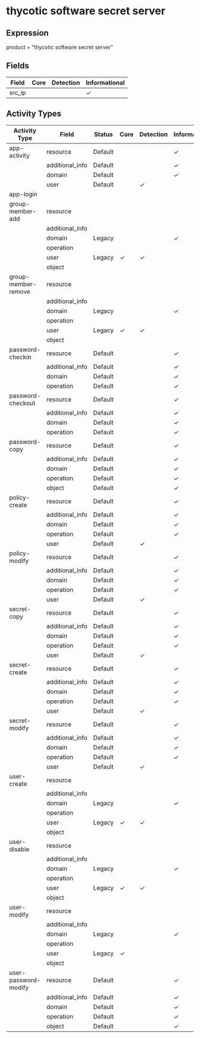 thycotic software secret server
===============================

Expression
----------

product = "thycotic software secret server"

Fields
------

| Field  | Core | Detection | Informational |
| ------ | ---- | --------- | ------------- |
| src_ip |      |           | &#10003;      |

Activity Types
--------------

| Activity Type        | Field           | Status  | Core     | Detection | Informational |
| -------------------- | --------------- | ------- | -------- | --------- | ------------- |
| app-activity         | resource        | Default |          |           | &#10003;      |
|                      | additional_info | Default |          |           | &#10003;      |
|                      | domain          | Default |          |           | &#10003;      |
|                      | user            | Default |          | &#10003;  |               |
| app-login            |                 |         |          |           |               |
| group-member-add     | resource        |         |          |           |               |
|                      | additional_info |         |          |           |               |
|                      | domain          | Legacy  |          |           | &#10003;      |
|                      | operation       |         |          |           |               |
|                      | user            | Legacy  | &#10003; | &#10003;  |               |
|                      | object          |         |          |           |               |
| group-member-remove  | resource        |         |          |           |               |
|                      | additional_info |         |          |           |               |
|                      | domain          | Legacy  |          |           | &#10003;      |
|                      | operation       |         |          |           |               |
|                      | user            | Legacy  | &#10003; | &#10003;  |               |
|                      | object          |         |          |           |               |
| password-checkin     | resource        | Default |          |           | &#10003;      |
|                      | additional_info | Default |          |           | &#10003;      |
|                      | domain          | Default |          |           | &#10003;      |
|                      | operation       | Default |          |           | &#10003;      |
| password-checkout    | resource        | Default |          |           | &#10003;      |
|                      | additional_info | Default |          |           | &#10003;      |
|                      | domain          | Default |          |           | &#10003;      |
|                      | operation       | Default |          |           | &#10003;      |
| password-copy        | resource        | Default |          |           | &#10003;      |
|                      | additional_info | Default |          |           | &#10003;      |
|                      | domain          | Default |          |           | &#10003;      |
|                      | operation       | Default |          |           | &#10003;      |
|                      | object          | Default |          |           | &#10003;      |
| policy-create        | resource        | Default |          |           | &#10003;      |
|                      | additional_info | Default |          |           | &#10003;      |
|                      | domain          | Default |          |           | &#10003;      |
|                      | operation       | Default |          |           | &#10003;      |
|                      | user            | Default |          | &#10003;  |               |
| policy-modify        | resource        | Default |          |           | &#10003;      |
|                      | additional_info | Default |          |           | &#10003;      |
|                      | domain          | Default |          |           | &#10003;      |
|                      | operation       | Default |          |           | &#10003;      |
|                      | user            | Default |          | &#10003;  |               |
| secret-copy          | resource        | Default |          |           | &#10003;      |
|                      | additional_info | Default |          |           | &#10003;      |
|                      | domain          | Default |          |           | &#10003;      |
|                      | operation       | Default |          |           | &#10003;      |
|                      | user            | Default |          | &#10003;  |               |
| secret-create        | resource        | Default |          |           | &#10003;      |
|                      | additional_info | Default |          |           | &#10003;      |
|                      | domain          | Default |          |           | &#10003;      |
|                      | operation       | Default |          |           | &#10003;      |
|                      | user            | Default |          | &#10003;  |               |
| secret-modify        | resource        | Default |          |           | &#10003;      |
|                      | additional_info | Default |          |           | &#10003;      |
|                      | domain          | Default |          |           | &#10003;      |
|                      | operation       | Default |          |           | &#10003;      |
|                      | user            | Default |          | &#10003;  |               |
| user-create          | resource        |         |          |           |               |
|                      | additional_info |         |          |           |               |
|                      | domain          | Legacy  |          |           | &#10003;      |
|                      | operation       |         |          |           |               |
|                      | user            | Legacy  | &#10003; | &#10003;  |               |
|                      | object          |         |          |           |               |
| user-disable         | resource        |         |          |           |               |
|                      | additional_info |         |          |           |               |
|                      | domain          | Legacy  |          |           | &#10003;      |
|                      | operation       |         |          |           |               |
|                      | user            | Legacy  | &#10003; | &#10003;  |               |
|                      | object          |         |          |           |               |
| user-modify          | resource        |         |          |           |               |
|                      | additional_info |         |          |           |               |
|                      | domain          | Legacy  |          |           | &#10003;      |
|                      | operation       |         |          |           |               |
|                      | user            | Legacy  | &#10003; |           |               |
|                      | object          |         |          |           |               |
| user-password-modify | resource        | Default |          |           | &#10003;      |
|                      | additional_info | Default |          |           | &#10003;      |
|                      | domain          | Default |          |           | &#10003;      |
|                      | operation       | Default |          |           | &#10003;      |
|                      | object          | Default |          |           | &#10003;      |

